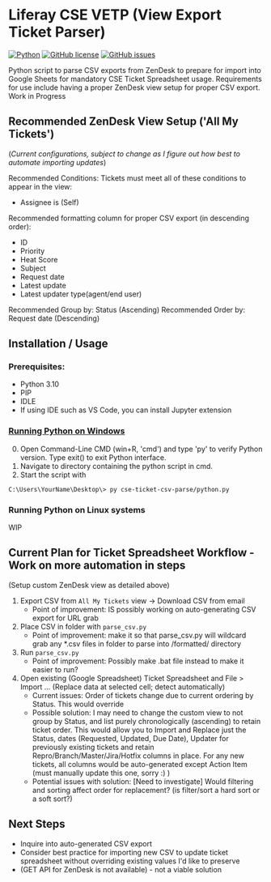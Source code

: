 # Liferay CSE VETP (View Export Ticket Parser)

<a href="https://www.python.org/"><img src="https://img.shields.io/badge/-Python-yellow?style=for-the-badge" alt="Python" /></a>
<a href="https://github.com/dianaseung/cse-ticket-csv-parse/blob/main/LICENSE"><img alt="GitHub license" src="https://img.shields.io/github/license/dianaseung/cse-ticket-csv-parse"></a>
<a href="https://github.com/dianaseung/cse-ticket-csv-parse/issues"><img alt="GitHub issues" src="https://img.shields.io/github/issues/dianaseung/cse-ticket-csv-parse"></a>

Python script to parse CSV exports from ZenDesk to prepare for import into Google Sheets for mandatory CSE Ticket Spreadsheet usage.
Requirements for use include having a proper ZenDesk view setup for proper CSV export. Work in Progress

## Recommended ZenDesk View Setup ('All My Tickets')
(*Current configurations, subject to change as I figure out how best to automate importing updates*)


Recommended Conditions:
Tickets must meet all of these conditions to appear in the view:
-  Assignee is (Self)

Recommended formatting column for proper CSV export (in descending order):
- ID
- Priority
- Heat Score
- Subject
- Request date
- Latest update
- Latest updater type(agent/end user)

Recommended Group by: Status (Ascending)
Recommended Order by: Request date (Descending)


## Installation / Usage


### Prerequisites:
- Python 3.10
- PIP
- IDLE
- If using IDE such as VS Code, you can install Jupyter extension

### [Running Python on Windows](https://docs.python.org/3/faq/windows.html)
0. Open Command-Line CMD (win+R, 'cmd') and type 'py' to verify Python version.  Type exit() to exit Python interface.
1. Navigate to directory containing the python script in cmd.
2. Start the script with 
```
C:\Users\YourName\Desktop\> py cse-ticket-csv-parse/python.py
```

### Running Python on Linux systems
WIP


## Current Plan for Ticket Spreadsheet Workflow - Work on more automation in steps
(Setup custom ZenDesk view as detailed above)

1. Export CSV from `All My Tickets` view -> Download CSV from email
    - Point of improvement: IS possibly working on auto-generating CSV export for URL grab
2. Place CSV in folder with `parse_csv.py` 
   - Point of improvement: make it so that parse_csv.py will wildcard grab any *.csv files in folder to parse into /formatted/ directory
3. Run `parse_csv.py`
   - Point of improvement: Possibly make .bat file instead to make it easier to run?
4. Open existing (Google Spreadsheet) Ticket Spreadsheet and File > Import ... (Replace data at selected cell; detect automatically)
   - Current issues: Order of tickets change due to current ordering by Status.  This would override 
   - Possible solution: I may need to change the custom view to not group by Status, and list purely chronologically (ascending) to retain ticket order. 
  This would allow you to Import and Replace just the Status, dates (Requested, Updated, Due Date), Updater for previously existing tickets and retain Repro/Branch/Master/Jira/Hotfix columns in place.  For any new tickets, all columns would be auto-generated except Action Item (must manually update this one, sorry :) )
   - Potential issues with solution: [Need to investigate] Would filtering and sorting affect order for replacement? (is filter/sort a hard sort or a soft sort?)




## Next Steps

- Inquire into auto-generated CSV export 
- Consider best practice for importing new CSV to update ticket spreadsheet without overriding existing values I'd like to preserve
- (GET API for ZenDesk is not available) - not a viable solution
